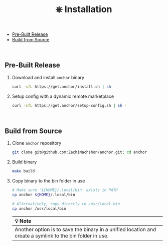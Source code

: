 <h1 id="installation" align="center">⎈ Installation<br><br></h1>

- [Pre-Built Release](#pre-built-release)
- [Build from Source](#build-from-source)

<br>

<h2 id="pre-built-release">Pre-Built Release</h2>

1. Download and install `anchor` binary

   ```bash
   curl -sfL https://get.anchor/install.sh | sh -
   ```

1. Setup config with a dynamic remote marketplace

   ```bash
   curl -sfL https://get.anchor/setup-config.sh | sh -
   ```

<br>


<h2 id="pre-built-release">Build from Source</h2>

1. Clone `anchor` repository

   ```bash
   git clone git@github.com:ZachiNachshon/anchor.git; cd anchor
   ```
   
1. Build binary

   ```bash
   make build
   ```
   
1. Copy binary to the bin folder in use

   ```bash
   # Make sure '${HOME}/.local/bin' exists in PATH
   cp anchor ${HOME}/.local/bin
   
   # Alternatively, copy directly to /usr/local.bin
   cp anchor /usr/local/bin
   ```

   | :bulb: Note |
   | :--------------------------------------- |
   | Another option is to save the binary in a unified location and create a symlink to the bin folder in use. |

<br>

